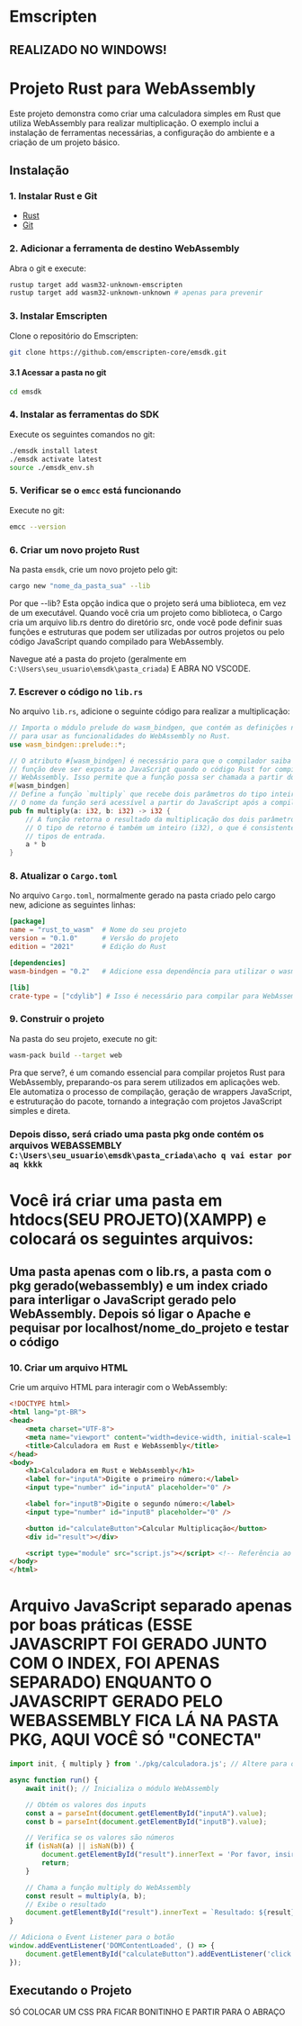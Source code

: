 
# Emscripten

## REALIZADO NO WINDOWS!

# Projeto Rust para WebAssembly

Este projeto demonstra como criar uma calculadora simples em Rust que utiliza WebAssembly para realizar multiplicação. O exemplo inclui a instalação de ferramentas necessárias, a configuração do ambiente e a criação de um projeto básico.

## Instalação

### 1. Instalar Rust e Git

- [Rust](https://www.rust-lang.org/tools/install)
- [Git](https://git-scm.com/downloads/win)

### 2. Adicionar a ferramenta de destino WebAssembly

Abra o git e execute:

```bash
rustup target add wasm32-unknown-emscripten
rustup target add wasm32-unknown-unknown # apenas para prevenir
```

### 3. Instalar Emscripten

Clone o repositório do Emscripten:

```bash
git clone https://github.com/emscripten-core/emsdk.git
```

#### 3.1 Acessar a pasta no git

```bash
cd emsdk
```

### 4. Instalar as ferramentas do SDK

Execute os seguintes comandos no git:

```bash
./emsdk install latest
./emsdk activate latest
source ./emsdk_env.sh
```

### 5. Verificar se o `emcc` está funcionando

Execute no git:

```bash
emcc --version
```

### 6. Criar um novo projeto Rust

Na pasta `emsdk`, crie um novo projeto pelo git:

```bash
cargo new "nome_da_pasta_sua" --lib
```
Por que --lib? Esta opção indica que o projeto será uma biblioteca, em vez de um executável. Quando você cria um projeto como biblioteca, o Cargo cria um arquivo lib.rs dentro do diretório src, onde você pode definir suas funções e estruturas que podem ser utilizadas por outros projetos ou pelo código JavaScript quando compilado para WebAssembly.

Navegue até a pasta do projeto (geralmente em `C:\Users\seu_usuario\emsdk\pasta_criada`) E ABRA NO VSCODE.

### 7. Escrever o código no `lib.rs`

No arquivo `lib.rs`, adicione o seguinte código para realizar a multiplicação:

```rust
// Importa o módulo prelude do wasm_bindgen, que contém as definições necessárias
// para usar as funcionalidades do WebAssembly no Rust.
use wasm_bindgen::prelude::*;

// O atributo #[wasm_bindgen] é necessário para que o compilador saiba que esta
// função deve ser exposta ao JavaScript quando o código Rust for compilado para
// WebAssembly. Isso permite que a função possa ser chamada a partir do código JavaScript.
#[wasm_bindgen]
// Define a função `multiply` que recebe dois parâmetros do tipo inteiro (i32).
// O nome da função será acessível a partir do JavaScript após a compilação.
pub fn multiply(a: i32, b: i32) -> i32 {
    // A função retorna o resultado da multiplicação dos dois parâmetros.
    // O tipo de retorno é também um inteiro (i32), o que é consistente com os
    // tipos de entrada.
    a * b
}

```

### 8. Atualizar o `Cargo.toml`

No arquivo `Cargo.toml`, normalmente gerado na pasta criado pelo cargo new, adicione as seguintes linhas:

```toml
[package]
name = "rust_to_wasm"  # Nome do seu projeto
version = "0.1.0"      # Versão do projeto
edition = "2021"       # Edição do Rust

[dependencies]
wasm-bindgen = "0.2"   # Adicione essa dependência para utilizar o wasm-bindgen

[lib]
crate-type = ["cdylib"] # Isso é necessário para compilar para WebAssembly
```

### 9. Construir o projeto

Na pasta do seu projeto, execute no git:

```bash
wasm-pack build --target web
```
Pra que serve?, é um comando essencial para compilar projetos Rust para WebAssembly, preparando-os para serem utilizados em aplicações web. Ele automatiza o processo de compilação, geração de wrappers JavaScript, e estruturação do pacote, tornando a integração com projetos JavaScript simples e direta.


### Depois disso, será criado uma pasta pkg onde contém os arquivos WEBASSEMBLY `C:\Users\seu_usuario\emsdk\pasta_criada\acho q vai estar por aq kkkk`

# Você irá criar uma pasta em htdocs(SEU PROJETO)(XAMPP) e colocará os seguintes arquivos:
## Uma pasta apenas com o lib.rs, a pasta com o pkg gerado(webassembly) e um index criado para interligar o JavaScript gerado pelo WebAssembly. Depois só ligar o Apache e pequisar por localhost/nome_do_projeto e testar o código

### 10. Criar um arquivo HTML

Crie um arquivo HTML para interagir com o WebAssembly:

```html
<!DOCTYPE html>
<html lang="pt-BR">
<head>
    <meta charset="UTF-8">
    <meta name="viewport" content="width=device-width, initial-scale=1.0">
    <title>Calculadora em Rust e WebAssembly</title>
</head>
<body>
    <h1>Calculadora em Rust e WebAssembly</h1>
    <label for="inputA">Digite o primeiro número:</label>
    <input type="number" id="inputA" placeholder="0" />

    <label for="inputB">Digite o segundo número:</label>
    <input type="number" id="inputB" placeholder="0" />

    <button id="calculateButton">Calcular Multiplicação</button>
    <div id="result"></div>

    <script type="module" src="script.js"></script> <!-- Referência ao arquivo externo -->
</body>
</html>
```
# Arquivo JavaScript separado apenas por boas práticas (ESSE JAVASCRIPT FOI GERADO JUNTO COM O INDEX, FOI APENAS SEPARADO) ENQUANTO O JAVASCRIPT GERADO PELO WEBASSEMBLY FICA LÁ NA PASTA PKG, AQUI VOCÊ SÓ "CONECTA"
```javascript
import init, { multiply } from './pkg/calculadora.js'; // Altere para o nome do seu arquivo .js gerado

async function run() {
    await init(); // Inicializa o módulo WebAssembly

    // Obtém os valores dos inputs
    const a = parseInt(document.getElementById("inputA").value);
    const b = parseInt(document.getElementById("inputB").value);

    // Verifica se os valores são números
    if (isNaN(a) || isNaN(b)) {
        document.getElementById("result").innerText = 'Por favor, insira números válidos.';
        return;
    }

    // Chama a função multiply do WebAssembly
    const result = multiply(a, b);
    // Exibe o resultado
    document.getElementById("result").innerText = `Resultado: ${result}`;
}

// Adiciona o Event Listener para o botão
window.addEventListener('DOMContentLoaded', () => {
    document.getElementById("calculateButton").addEventListener('click', run);
});
```

## Executando o Projeto

SÓ COLOCAR UM CSS PRA FICAR BONITINHO E PARTIR PARA O ABRAÇO